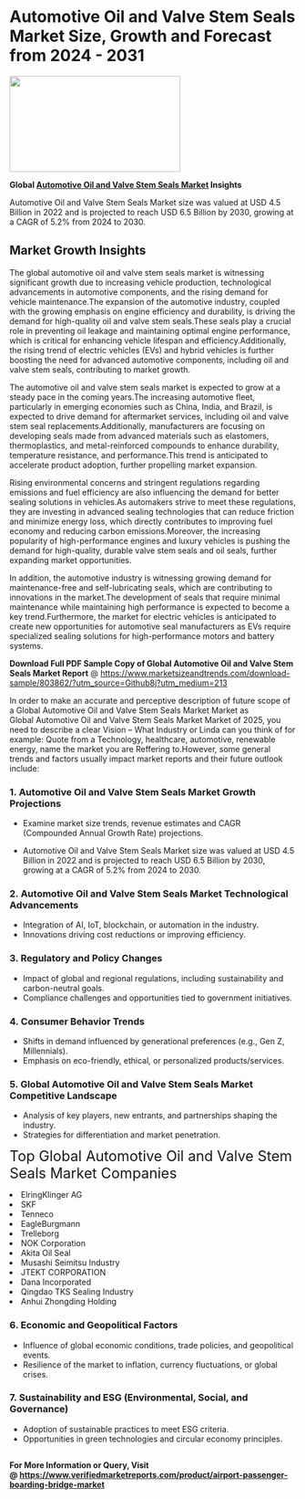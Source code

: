<H1>Automotive Oil and Valve Stem Seals Market Size, Growth and Forecast from 2024 - 2031</H1><img class="aligncenter size-medium wp-image-584254" src="https://thirdeyenews.in/wp-content/uploads/2024/09/Global-Market-Research-300x168.jpeg" alt="" width="300" height="168" /><p><strong>Global&nbsp;<a href="https://www.marketsizeandtrends.com/download-sample/803862/?utm_source=Github8j?utm_medium=213">Automotive Oil and Valve Stem Seals Market</a> Insights</strong></p><p>Automotive Oil and Valve Stem Seals Market size was valued at USD 4.5 Billion in 2022 and is projected to reach USD 6.5 Billion by 2030, growing at a CAGR of 5.2% from 2024 to 2030.</p><p><h2>Market Growth Insights</h2> <p>The global automotive oil and valve stem seals market is witnessing significant growth due to increasing vehicle production, technological advancements in automotive components, and the rising demand for vehicle maintenance.The expansion of the automotive industry, coupled with the growing emphasis on engine efficiency and durability, is driving the demand for high-quality oil and valve stem seals.These seals play a crucial role in preventing oil leakage and maintaining optimal engine performance, which is critical for enhancing vehicle lifespan and efficiency.Additionally, the rising trend of electric vehicles (EVs) and hybrid vehicles is further boosting the need for advanced automotive components, including oil and valve stem seals, contributing to market growth.</p> <p>The automotive oil and valve stem seals market is expected to grow at a steady pace in the coming years.The increasing automotive fleet, particularly in emerging economies such as China, India, and Brazil, is expected to drive demand for aftermarket services, including oil and valve stem seal replacements.Additionally, manufacturers are focusing on developing seals made from advanced materials such as elastomers, thermoplastics, and metal-reinforced compounds to enhance durability, temperature resistance, and performance.This trend is anticipated to accelerate product adoption, further propelling market expansion.</p> <p>Rising environmental concerns and stringent regulations regarding emissions and fuel efficiency are also influencing the demand for better sealing solutions in vehicles.As automakers strive to meet these regulations, they are investing in advanced sealing technologies that can reduce friction and minimize energy loss, which directly contributes to improving fuel economy and reducing carbon emissions.Moreover, the increasing popularity of high-performance engines and luxury vehicles is pushing the demand for high-quality, durable valve stem seals and oil seals, further expanding market opportunities.</p> <p>In addition, the automotive industry is witnessing growing demand for maintenance-free and self-lubricating seals, which are contributing to innovations in the market.The development of seals that require minimal maintenance while maintaining high performance is expected to become a key trend.Furthermore, the market for electric vehicles is anticipated to create new opportunities for automotive seal manufacturers as EVs require specialized sealing solutions for high-performance motors and battery systems.</p> <p><span class=""><strong>Download Full PDF Sample Copy of Global Automotive Oil and Valve Stem Seals Market Report</strong> @ <a href="https://www.marketsizeandtrends.com/download-sample/803862/?utm_source=Github8j?utm_medium=213" target="_blank">https://www.marketsizeandtrends.com/download-sample/803862/?utm_source=Github8j?utm_medium=213</a></span></p><p>In order to make an accurate and perceptive description of future scope of a Global&nbsp;Automotive Oil and Valve Stem Seals Market Market as Global&nbsp;Automotive Oil and Valve Stem Seals Market Market of 2025, you need to describe a clear Vision &ndash; What Industry or Linda can you think of for example: Quote from a Technology, healthcare, automotive, renewable energy, name the market you are Reffering to.However, some general trends and factors usually impact market reports and their future outlook include:</p><h3>1.&nbsp;<strong>Automotive Oil and Valve Stem Seals Market Growth Projections</strong></h3><ul><li>Examine market size trends, revenue estimates and CAGR (Compounded Annual Growth Rate) projections.</li><li><p>Automotive Oil and Valve Stem Seals Market size was valued at USD 4.5 Billion in 2022 and is projected to reach USD 6.5 Billion by 2030, growing at a CAGR of 5.2% from 2024 to 2030.</p></li></ul><h3>2.&nbsp;<strong>Automotive Oil and Valve Stem Seals Market Technological Advancements</strong></h3><ul><li>Integration of AI, IoT, blockchain, or automation in the industry.</li><li>Innovations driving cost reductions or improving efficiency.</li></ul><h3>3.&nbsp;<strong>Regulatory and Policy Changes</strong></h3><ul><li>Impact of global and regional regulations, including sustainability and carbon-neutral goals.</li><li>Compliance challenges and opportunities tied to government initiatives.</li></ul><h3>4.&nbsp;<strong>Consumer Behavior Trends</strong></h3><ul><li>Shifts in demand influenced by generational preferences (e.g., Gen Z, Millennials).</li><li>Emphasis on eco-friendly, ethical, or personalized products/services.</li></ul><h3>5.&nbsp;<strong>Global Automotive Oil and Valve Stem Seals Market Competitive Landscape</strong></h3><ul><li>Analysis of key players, new entrants, and partnerships shaping the industry.</li><li>Strategies for differentiation and market penetration.</li></ul><p data-pm-slice="1 1 []"><span style="color: inherit; font-family: inherit; font-size: 25px;">Top Global Automotive Oil and Valve Stem Seals Market Companies</span></p><div class="" data-test-id=""><p><li>ElringKlinger AG</li><li> SKF</li><li> Tenneco</li><li> EagleBurgmann</li><li> Trelleborg</li><li> NOK Corporation</li><li> Akita Oil Seal</li><li> Musashi Seimitsu Industry</li><li> JTEKT CORPORATION</li><li> Dana Incorporated</li><li> Qingdao TKS Sealing Industry</li><li> Anhui Zhongding Holding</li></p></div><h3>6.&nbsp;<strong>Economic and Geopolitical Factors</strong></h3><ul><li>Influence of global economic conditions, trade policies, and geopolitical events.</li><li>Resilience of the market to inflation, currency fluctuations, or global crises.</li></ul><h3>7.&nbsp;<strong>Sustainability and ESG (Environmental, Social, and Governance)</strong></h3><ul><li>Adoption of sustainable practices to meet ESG criteria.</li><li>Opportunities in green technologies and circular economy principles.</li></ul><h2><strong style="font-size: 14px;">For More Information or Query, Visit @&nbsp;</strong><a style="background-color: #ffffff; font-size: 14px;" href="https://www.marketsizeandtrends.com/report/automotive-oil-and-valve-stem-seals-market/" target="_blank">https://www.verifiedmarketreports.com/product/airport-passenger-boarding-bridge-market</a></h2>